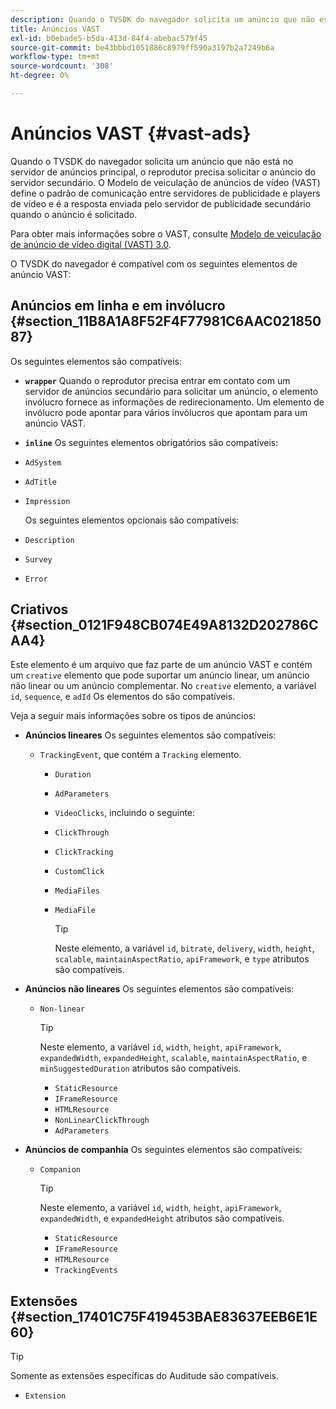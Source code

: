 ```yaml
---
description: Quando o TVSDK do navegador solicita um anúncio que não está no servidor de anúncios principal, o reprodutor precisa solicitar o anúncio do servidor secundário. O Modelo de veiculação de anúncios de vídeo (VAST) define o padrão de comunicação entre servidores de publicidade e players de vídeo e é a resposta enviada pelo servidor de publicidade secundário quando o anúncio é solicitado.
title: Anúncios VAST
exl-id: b0ebade5-b5da-413d-84f4-abebac579f45
source-git-commit: be43bbbd1051886c8979ff590a3197b2a7249b6a
workflow-type: tm+mt
source-wordcount: '308'
ht-degree: 0%

---
```


# Anúncios VAST {#vast-ads}

Quando o TVSDK do navegador solicita um anúncio que não está no servidor de anúncios principal, o reprodutor precisa solicitar o anúncio do servidor secundário. O Modelo de veiculação de anúncios de vídeo (VAST) define o padrão de comunicação entre servidores de publicidade e players de vídeo e é a resposta enviada pelo servidor de publicidade secundário quando o anúncio é solicitado.

Para obter mais informações sobre o VAST, consulte [Modelo de veiculação de anúncio de vídeo digital (VAST) 3.0](https://www.iab.com/wp-content/uploads/2015/06/VASTv3_0.pdf).

O TVSDK do navegador é compatível com os seguintes elementos de anúncio VAST:

## Anúncios em linha e em invólucro {#section_11B8A1A8F52F4F77981C6AAC02185087}

Os seguintes elementos são compatíveis:

* **`wrapper`** Quando o reprodutor precisa entrar em contato com um servidor de anúncios secundário para solicitar um anúncio, o elemento invólucro fornece as informações de redirecionamento. Um elemento de invólucro pode apontar para vários invólucros que apontam para um anúncio VAST.

* **`inline`** Os seguintes elementos obrigatórios são compatíveis:

* `AdSystem`
* `AdTitle`
* `Impression`

   Os seguintes elementos opcionais são compatíveis:

* `Description`
* `Survey`
* `Error`

## Criativos {#section_0121F948CB074E49A8132D202786CAA4}

Este elemento é um arquivo que faz parte de um anúncio VAST e contém um `creative` elemento que pode suportar um anúncio linear, um anúncio não linear ou um anúncio complementar. No `creative` elemento, a variável `id`, `sequence`, e `adId` Os elementos do são compatíveis.

Veja a seguir mais informações sobre os tipos de anúncios:

* **Anúncios lineares** Os seguintes elementos são compatíveis:

   * `TrackingEvent`, que contém a `Tracking` elemento.
      * `Duration`
      * `AdParameters`
      * `VideoClicks`, incluindo o seguinte:

      * `ClickThrough`
      * `ClickTracking`
      * `CustomClick`

      * `MediaFiles`

      * `MediaFile`

         >[!TIP]
         >
         >Neste elemento, a variável `id`, `bitrate`, `delivery`, `width`, `height`, `scalable`, `maintainAspectRatio`, `apiFramework`, e `type` atributos são compatíveis.

* **Anúncios não lineares** Os seguintes elementos são compatíveis:

   * `Non-linear`

      >[!TIP]
      >
      >Neste elemento, a variável `id`, `width`, `height`, `apiFramework`, `expandedWidth`, `expandedHeight`, `scalable`, `maintainAspectRatio`, e `minSuggestedDuration` atributos são compatíveis.

      * `StaticResource`
      * `IFrameResource`
      * `HTMLResource`
      * `NonLinearClickThrough`
      * `AdParameters`

* **Anúncios de companhia** Os seguintes elementos são compatíveis:

   * `Companion`

      >[!TIP]
      >
      >Neste elemento, a variável `id`, `width`, `height`, `apiFramework`, `expandedWidth`, e `expandedHeight` atributos são compatíveis.

      * `StaticResource`
      * `IFrameResource`
      * `HTMLResource`
      * `TrackingEvents`

## Extensões {#section_17401C75F419453BAE83637EEB6E1E60}

>[!TIP]
>
>Somente as extensões específicas do Auditude são compatíveis.

* `Extension`
